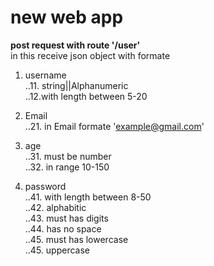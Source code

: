 

# new web app <br/>

**post request with route '/user'**  
in this receive json object with formate  
1. username  
..11. string||Alphanumeric  
..12.with length between 5-20  
2. Email  
..21. in Email formate 'example@gmail.com'  
3. age  
..31. must be number  
..32. in range 10-150  

4. password  
..41. with length between 8-50  
..42. alphabitic  
..43. must has digits  
..44. has no space  
..45. must has lowercase  
..45. uppercase  
    
